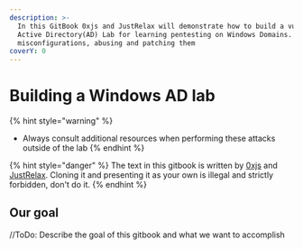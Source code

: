 ```yaml
---
description: >-
  In this GitBook 0xjs and JustRelax will demonstrate how to build a vulnerable
  Active Directory(AD) Lab for learning pentesting on Windows Domains. Creating
  misconfigurations, abusing and patching them
coverY: 0
---
```


# Building a Windows AD lab

{% hint style="warning" %}
* Always consult additional resources when performing these attacks outside of the lab
{% endhint %}

{% hint style="danger" %}
The text in this gitbook is written by [0xjs](https://github.com/0xJs) and [JustRelax](https://github.com/JustRelx). Cloning it and presenting it as your own is illegal and strictly forbidden, don't do it.
{% endhint %}

## Our goal

//ToDo: Describe the goal of this gitbook and what we want to accomplish

